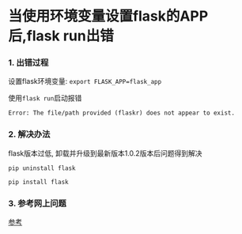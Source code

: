 # 当使用环境变量设置flask的APP后,flask run出错

### 1. 出错过程

设置flask环境变量: `export FLASK_APP=flask_app`

使用`flask run`启动报错

`Error: The file/path provided (flaskr) does not appear to exist.`

### 2. 解决办法

flask版本过低, 卸载并升级到最新版本1.0.2版本后问题得到解决

`pip uninstall flask`

`pip install flask`

### 3. 参考网上问题

[参考](https://stackoverflow.com/questions/41913345/flask-error-the-file-path-provided-does-not-appear-to-exist-although-the-file)

